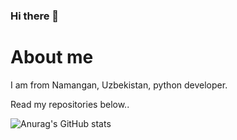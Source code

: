 ### Hi there 👋

# About me
I am from Namangan, Uzbekistan, python developer.

Read my repositories below..


![Anurag's GitHub stats](https://github-readme-stats.vercel.app/api?username=kamoliddeenov&show_icons=true&theme=nightowl)


<!--
**kamoliddeenov/about** is a ✨ _special_ ✨ repository because its `README.md` (this file) appears on your GitHub profile.

Here are some ideas to get you started:

- 🔭 I’m currently working on ...
- 🌱 I’m currently learning ...
- 👯 I’m looking to collaborate on ...
- 🤔 I’m looking for help with ...
- 💬 Ask me about ...
- 📫 How to reach me: ...
- 😄 Pronouns: ...
- ⚡ Fun fact: ...
-->
